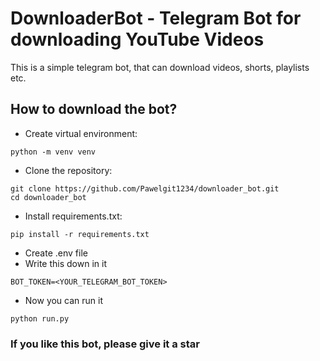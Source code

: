 # DownloaderBot - Telegram Bot for downloading YouTube Videos
This is a simple telegram bot, that can download videos, shorts, playlists etc.

## How to download the bot?
- Create virtual environment:
```commandline
python -m venv venv
```
- Clone the repository:
```commandline
git clone https://github.com/Pawelgit1234/downloader_bot.git
cd downloader_bot
```
- Install requirements.txt:
```commandline
pip install -r requirements.txt
```
- Create .env file
- Write this down in it
```
BOT_TOKEN=<YOUR_TELEGRAM_BOT_TOKEN>
```
- Now you can run it
```commandline
python run.py
```
### If you like this bot, please give it a star
